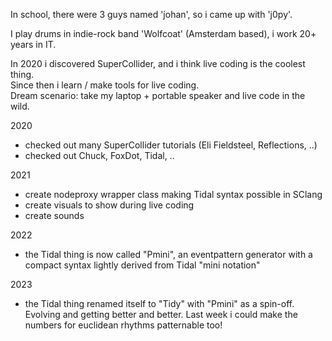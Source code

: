 In school, there were 3 guys named 'johan', so i came up with 'j0py'.

I play drums in indie-rock band 'Wolfcoat' (Amsterdam based), i work 20+ years in IT.

In 2020 i discovered SuperCollider, and i think live coding is the coolest thing.  
Since then i learn / make tools for live coding.  
Dream scenario: take my laptop + portable speaker and live code in the wild.

2020
- checked out many SuperCollider tutorials (Eli Fieldsteel, Reflections, ..)
- checked out Chuck, FoxDot, Tidal, ..

2021
- create nodeproxy wrapper class making Tidal syntax possible in SClang
- create visuals to show during live coding
- create sounds

2022
- the Tidal thing is now called "Pmini", an eventpattern generator with a compact syntax lightly derived from Tidal "mini notation"

2023
- the Tidal thing renamed itself to "Tidy" with "Pmini" as a spin-off. Evolving and getting better and better. Last week i could make the numbers for euclidean rhythms patternable too!


<!---
j0py/j0py is a ✨ special ✨ repository because its `README.md` (this file) appears on your GitHub profile.
You can click the Preview link to take a look at your changes.
--->
